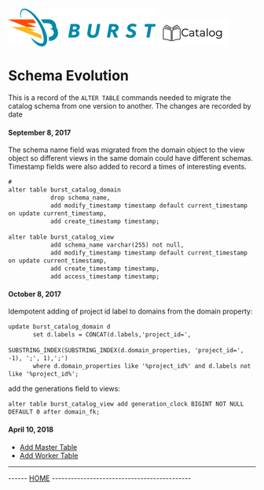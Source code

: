 ![Burst](../../documentation/burst_h_small.png "") ![catalog](catalog_small.png "")

# Schema Evolution


This is a record of the ```ALTER TABLE``` commands needed to migrate the
catalog schema from one version to another.  The changes are recorded by
date

#### September 8, 2017

The schema name field was migrated from the domain object to the view
object so different views in the same domain could have different schemas.
Timestamp fields were also added to record a times of interesting events.

```mysql-sql
# 
alter table burst_catalog_domain 
            drop schema_name, 
            add modify_timestamp timestamp default current_timestamp on update current_timestamp, 
            add create_timestamp timestamp;
            
alter table burst_catalog_view 
            add schema_name varchar(255) not null, 
            add modify_timestamp timestamp default current_timestamp on update current_timestamp, 
            add create_timestamp timestamp, 
            add access_timestamp timestamp;
```

#### October 8, 2017

Idempotent adding of project id label to domains from the domain property:
```mysql-sql
update burst_catalog_domain d 
       set d.labels = CONCAT(d.labels,'project_id=',
                      SUBSTRING_INDEX(SUBSTRING_INDEX(d.domain_properties, 'project_id=', -1), ';', 1),';') 
       where d.domain_properties like '%project_id%' and d.labels not like '%project_id%';
```

add the generations field to views:
```mysql-sql
alter table burst_catalog_view add generation_clock BIGINT NOT NULL DEFAULT 0 after domain_fk;
```

#### April 10, 2018
* [Add Master Table](../src/main/scala/org/burstsys/catalog/persist/master/master.sql)
* [Add Worker Table](../src/main/scala/org/burstsys/catalog/persist/worker/worker.sql)

---
------ [HOME](../readme.md) --------------------------------------------

